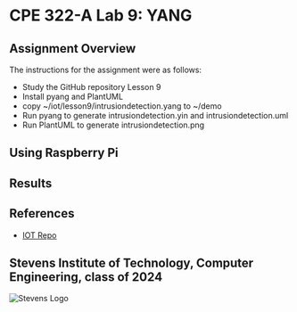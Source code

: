 # CPE 322-A Lab 9: YANG


## Assignment Overview 
The instructions for the assignment were as follows:
* Study the GitHub repository Lesson 9
* Install pyang and PlantUML
* copy ~/iot/lesson9/intrusiondetection.yang to ~/demo
* Run pyang to generate intrusiondetection.yin and intrusiondetection.uml
* Run PlantUML to generate intrusiondetection.png

## Using Raspberry Pi 


## Results


## References
* [IOT Repo](https://github.com/kevinwlu/iot)

## Stevens Institute of Technology, Computer Engineering, class of 2024
![Stevens Logo](https://web.stevens.edu/news/newspoints/brand-logos/2020/Circular/Stevens-Circular-Logo-2020_RED.png)
